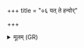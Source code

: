 +++
title = "०६ यत् ते हन्वोर्"

+++
<details><summary>मूलम् (GR)</summary>

यत् ते हन्वोर् दौर्भाग्यं  
कण्ठे क्लोमसु विष्ठितम् ।  
(…) ॥ +++(see 1cd)+++
</details>